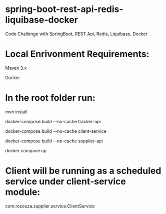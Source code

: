 # spring-boot-rest-api-redis-liquibase-docker
Code Challenge with SpringBoot, REST Api, Redis, Liquibase, Docker

# Local Enrivonment Requirements:
Maven 3.x

Docker

# In the root folder run:

mvn install

docker-compose build --no-cache tracker-api

docker-compose build --no-cache client-service

docker-compose build --no-cache supplier-api

docker compose up

# Client will be running as a scheduled service under client-service module:

com.rosouza.supplier.service.ClientService
